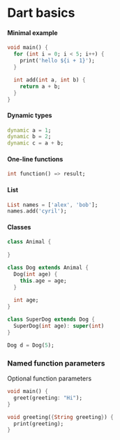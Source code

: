 # Dart basics

#### Minimal example
```dart
void main() {
  for (int i = 0; i < 5; i++) {
    print('hello ${i + 1}');
  }

  int add(int a, int b) {
    return a + b;
  }
}
```

#### Dynamic types
```dart
dynamic a = 1;
dynamic b = 2;
dynamic c = a + b;
```

#### One-line functions
```dart
int function() => result;
```

#### List
```dart
List names = ['alex', 'bob'];
names.add('cyril');
```

#### Classes
```dart
class Animal {
  
}

class Dog extends Animal {
  Dog(int age) {
    this.age = age;
  }
  
  int age;
}

class SuperDog extends Dog {
  SuperDog(int age): super(int)
}

Dog d = Dog(5);
```

### Named function parameters
Optional function parameters 
```dart
void main() {
  greet(greeting: "Hi");
}

void greeting({String greeting}) {
  print(greeting);
}
```

